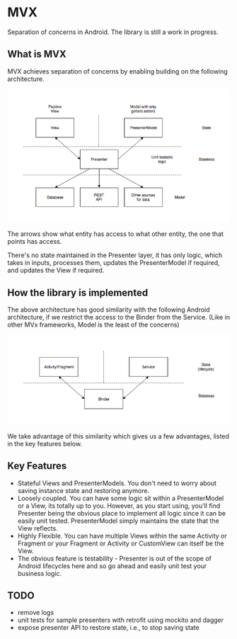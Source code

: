 # MVX
Separation of concerns in Android. The library is still a work in progress.

## What is MVX
MVX achieves separation of concerns by enabling building on the following architecture.

![MVX architecture](/mvx_info.png)

The arrows show what entity has access to what other entity, the one that points has access.

There's no state maintained in the Presenter layer, it has only logic, which takes in inputs, processes them, updates the PresenterModel if required, and updates the View if required.

## How the library is implemented
The above architecture has good similarity with the following Android architecture, if we restrict the access to the Binder from the Service. (Like in other MVx frameworks, Model is the least of the concerns)

![MVX in Android](/mvx_vs_android.png)

We take advantage of this similarity which gives us a few advantages, listed in the key features below.

## Key Features
- Stateful Views and PresenterModels. You don't need to worry about saving instance state and restoring anymore.
- Loosely coupled. You can have some logic sit within a PresenterModel or a View, its totally up to you. However, as you start using, you'll find Presenter being the obvious place to implement all logic since it can be easily unit tested. PresenterModel simply maintains the state that the View reflects.
- Highly Flexible. You can have multiple Views within the same Activity or Fragment or your Fragment or Activity or CustomView can itself be the View.
- The obvious feature is testability - Presenter is out of the scope of Android lifecycles here and so go ahead and easily unit test your business logic.

## TODO
* remove logs
* unit tests for sample presenters with retrofit using mockito and dagger
* expose presenter API to restore state, i.e., to stop saving state
